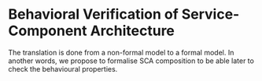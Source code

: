 # Behavioral Verification of Service-Component Architecture 
The translation is done from a non-formal model to a formal model.
In another words, we propose to formalise SCA composition to be able later to check the behavioural properties.
